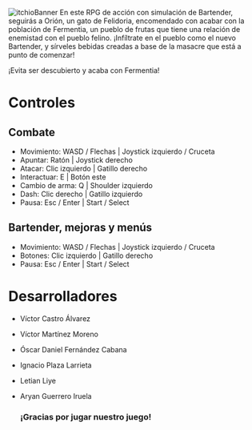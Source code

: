 ![itchioBanner](https://github.com/user-attachments/assets/046d990b-3203-45c9-a2a0-44cdb1b536b8)
En este RPG de acción con simulación de Bartender, seguirás a Orión, un gato de Felidoria, encomendado con acabar con la población de Fermentia, un pueblo de frutas que tiene una relación de enemistad con el pueblo felino. ¡Infíltrate en el pueblo como el nuevo Bartender, y sírveles bebidas creadas a base de la masacre que está a punto de comenzar!

¡Evita ser descubierto y acaba con Fermentia!

# Controles
## Combate
- Movimiento: WASD / Flechas  |  Joystick izquierdo / Cruceta
- Apuntar: Ratón  |  Joystick derecho
- Atacar:  Clic izquierdo  |  Gatillo derecho
- Interactuar: E  |  Botón este
- Cambio de arma: Q  |  Shoulder izquierdo
- Dash: Clic derecho  |  Gatillo izquierdo
- Pausa: Esc / Enter  |  Start / Select
## Bartender, mejoras y menús
- Movimiento: WASD / Flechas  |  Joystick izquierdo / Cruceta
- Botones: Clic izquierdo  |  Gatillo derecho
- Pausa: Esc / Enter  |  Start / Select


# Desarrolladores
- Víctor Castro Álvarez
- Víctor Martínez Moreno
- Óscar Daniel Fernández Cabana
- Ignacio Plaza Larrieta
- Letian Liye
- Aryan Guerrero Iruela

  ### ¡Gracias por jugar nuestro juego!
